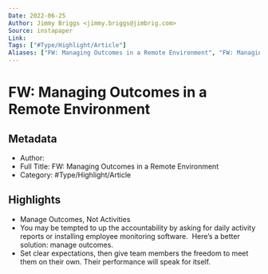 ```yaml
---
Date: 2022-06-25
Author: Jimmy Briggs <jimmy.briggs@jimbrig.com>
Source: instapaper
Link: 
Tags: ["#Type/Highlight/Article"]
Aliases: ["FW: Managing Outcomes in a Remote Environment", "FW: Managing Outcomes in a Remote Environment"]
---
```

# FW: Managing Outcomes in a Remote Environment

## Metadata
- Author: 
- Full Title: FW: Managing Outcomes in a Remote Environment
- Category: #Type/Highlight/Article

## Highlights
- Manage Outcomes, Not Activities
- You may be tempted to up the accountability by asking for daily activity reports or installing employee monitoring software. 
  Here’s a better solution: manage outcomes.
- Set clear expectations, then give team members the freedom to meet them on their own. Their performance will speak for itself.
